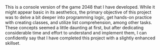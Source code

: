 This is a console version of the game 2048 that I have developed. While it might appear basic in its aesthetics, the primary objective of this project was to delve a bit deeper into programming logic, get hands-on practice with creating classes, and utilize list comprehension, among other tasks. These concepts seemed a little daunting at first, but after dedicating considerable time and effort to understand and implement them, I can confidently say that I have completed this project with a slightly enhanced skillset.
